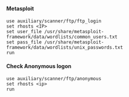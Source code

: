 #### Metasploit
```
use auxiliary/scanner/ftp/ftp_login
set rhosts <IP>
set user_file /usr/share/metasploit-framework/data/wordlists/common_users.txt
set pass_file /usr/share/metasploit-framework/data/wordlists/unix_passwords.txt
run
```

#### Check Anonymous logon
```
use auxiliary/scanner/ftp/anonymous
set rhosts <ip>
run
```

